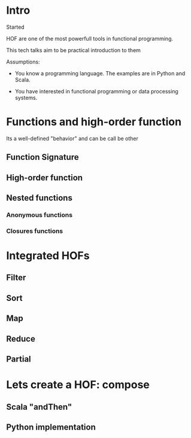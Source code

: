 # Intro

Started

HOF are one of the most powerfull tools in functional programming.

This tech talks aim to be practical introduction to them

Assumptions:

- You know a programming language. The examples are in Python and Scala.

- You have interested in functional programming or data processing systems.

# Functions and high-order function

Its a well-defined "behavior" and can be call be other

## Function Signature

## High-order function

## Nested functions

### Anonymous functions

### Closures functions

# Integrated HOFs

## Filter

## Sort

## Map

## Reduce

## Partial

# Lets create a HOF: compose

## Scala "andThen"

## Python implementation
